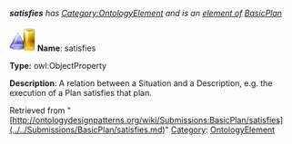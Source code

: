 ___satisfies__ has [Category:OntologyElement](../../Category/OntologyElement.md "Category:OntologyElement") and is an [element of](../../Property/ElementOf.md "Property:ElementOf") [BasicPlan](../../Submissions/BasicPlan.md "Submissions:BasicPlan")_


  




[![ObjectProperty](../../images/thumb/c/c3/ObjectProperty.gif/45px-ObjectProperty.gif)](../../Image/ObjectProperty.gif.md "ObjectProperty")
__Name__: satisfies 


__Type:__ owl:ObjectProperty 


__Description__: A relation between a Situation and a Description, e.g. the execution of a Plan satisfies that plan. 





Retrieved from "[http://ontologydesignpatterns.org/wiki/Submissions:BasicPlan/satisfies](../../Submissions/BasicPlan/satisfies.md)"
 [Category](http://ontologydesignpatterns.org/wiki/Special:Categories "Special:Categories"): [OntologyElement](../../Category/OntologyElement.md "Category:OntologyElement")